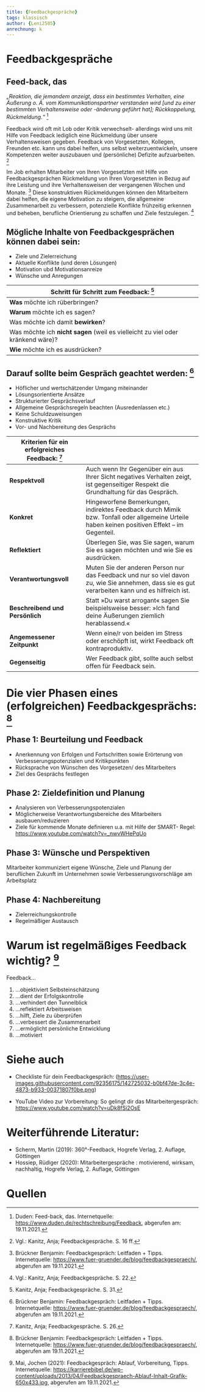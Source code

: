 ```yaml
---
title: {Feedbackgespräche}
tags: klassisch
author: {Leni2505}
anrechnung: k 
---
```



# Feedbackgespräche
## Feed-back, das
*„Reaktion, die jemandem anzeigt, dass ein bestimmtes Verhalten, eine Äußerung o. Ä. vom Kommunikationspartner verstanden wird [und zu einer bestimmten Verhaltensweise oder -änderung geführt hat]; Rückkoppelung, Rückmeldung.“* [^1]




Feedback wird oft mit Lob oder Kritik verwechselt- allerdings wird uns mit Hilfe von Feedback lediglich eine Rückmeldung über unsere Verhaltensweisen gegeben. 
Feedback von Vorgesetzten, Kollegen, Freunden etc. kann uns dabei helfen, uns selbst weiterzuentwickeln, unsere Kompetenzen weiter auszubauen und (persönliche) Defizite aufzuarbeiten. [^2]

Im Job erhalten Mitarbeiter von Ihren Vorgesetzten mit Hilfe von Feedbackgesprächen Rückmeldung von Ihren Vorgesetzten in Bezug auf ihre Leistung und ihre Verhaltensweisen der vergangenen Wochen und Monate. [^3]
Diese konstruktiven Rückmeldungen können den Mitarbeitern dabei helfen, die eigene Motivation zu steigern, die allgemeine Zusammenarbeit zu verbessern, potenzielle Konflikte frühzeitig erkennen und beheben, berufliche Orientierung zu schaffen und Ziele festzulegen. [^4]


## Mögliche Inhalte von Feedbackgesprächen können dabei sein:  

*	Ziele und Zielerreichung
*	Aktuelle Konflikte (und deren Lösungen)
*	Motivation ubd Motivationsanreize
*	Wünsche und Anregungen


| **Schritt für Schritt zum Feedback:** [^5]| 
| ------------- |
| **Was** möchte ich rüberbringen?|
| **Warum** möchte ich es sagen?|
| Was möchte ich damit **bewirken**?|
| Was möchte ich **nicht sagen** (weil es vielleicht zu viel oder kränkend wäre)?|
| **Wie** möchte ich es ausdrücken?|


## Darauf sollte beim Gespräch geachtet werden: [^6]

*	Höflicher und wertschätzender Umgang miteinander
*	Lösungsorientierte Ansätze
*	Strukturierter Gesprächsverlauf
*	Allgemeine Gesprächsregeln beachten (Ausredenlassen etc.)
*	Keine Schuldzuweisungen
*	Konstruktive Kritik 
*	Vor- und Nachbereitung des Gesprächs


| Kriterien für ein erfolgreiches Feedback: [^7]| | 
| -------------------- | ------------- |
| **Respektvoll**| Auch wenn Ihr Gegenüber ein aus Ihrer Sicht negatives Verhalten zeigt, ist gegenseitiger Respekt die Grundhaltung für das Gespräch.|
| **Konkret**| Hingeworfene Bemerkungen, indirektes Feedback durch Mimik bzw. Tonfall oder allgemeine Urteile haben keinen positiven Effekt – im Gegenteil.|
| **Reflektiert**| Überlegen Sie, was Sie sagen, warum Sie es sagen möchten und wie Sie es ausdrücken.|
| **Verantwortungsvoll**| Muten Sie der anderen Person nur das Feedback und nur so viel davon zu, wie Sie annehmen, dass sie es gut verarbeiten kann und es hilfreich ist.|
| **Beschreibend und Persönlich**| Statt »Du warst arrogant« sagen Sie beispielsweise besser: »Ich fand deine Äußerungen ziemlich herablassend.«|
| **Angemessener Zeitpunkt**| Wenn eine/r von beiden im Stress oder erschöpft ist, wirkt Feedback oft kontraproduktiv.|
| **Gegenseitig**| Wer Feedback gibt, sollte auch selbst offen für Feedback sein.|


# Die vier Phasen eines (erfolgreichen) Feedbackgesprächs: [^8] 
## Phase 1: Beurteilung und Feedback

*	Anerkennung von Erfolgen und Fortschritten sowie Erörterung von Verbesserungspotenzialen und Kritikpunkten
*	Rücksprache von Wünschen des Vorgesetzen/ des Mitarbeiters 
*	Ziel des Gesprächs festlegen

## Phase 2: Zieldefinition und Planung

*	Analysieren von Verbesserungspotenzialen 
*	Möglicherweise Verantwortungsbereiche des Mitarbeiters ausbauen/reduzieren 
* Ziele für kommende Monate definieren
u.a. mit Hilfe der SMART- Regel: https://www.youtube.com/watch?v=_nwvWHePqUo

## Phase 3: Wünsche und Perspektiven 

Mitarbeiter kommuniziert eigene Wünsche, Ziele und Planung der beruflichen Zukunft im Unternehmen sowie Verbesserungsvorschläge am Arbeitsplatz

## Phase 4: Nachbereitung

*	Zielerreichungskontrolle 
*	Regelmäßiger Austausch 


# Warum ist regelmäßiges Feedback wichtig? [^9] 

Feedback...
<ol>
<li>...objektiviert Selbsteinschätzung</li>
<li>...dient der Erfolgskontrolle</li>
<li>...verhindert den Tunnelblick</li>
<li>...reflektiert Arbeitsweisen</li>
<li>...hilft, Ziele zu überprüfen</li>
<li>...verbessert die Zusammenarbeit</li>
<li>...ermöglicht persönliche Entwicklung</li>
<li>...motiviert</li>
</ol>


# Siehe auch

* Checkliste für dein Feedbackgespräch: (https://user-images.githubusercontent.com/92356175/142725032-b0bf47de-3c4e-4873-b933-00371807f0be.png)

* YouTube Video zur Vorbereitung:
So gelingt dir das Mitarbeitergespräch: https://www.youtube.com/watch?v=uDk8fSi2OsE

# Weiterführende Literatur: 
* Scherm, Martin (2019): 360°-Feedback, Hogrefe Verlag, 2. Auflage, Göttingen
* Hossiep, Rüdiger (2020): Mitarbeitergespräche : motivierend, wirksam, nachhaltig, Hogrefe Verlag, 2. Auflage, Göttingen


# Quellen

[^1]: Duden: Feed-back, das. Internetquelle: https://www.duden.de/rechtschreibung/Feedback, abgerufen am: 19.11.2021.
[^2]: Vgl.: Kanitz, Anja; Feedbackgespräche. S. 16 ff.
[^3]: Brückner Benjamin: Feedbackgespräch: Leitfaden + Tipps. Internetquelle: https://www.fuer-gruender.de/blog/feedbackgespraech/, abgerufen am 19.11.2021.
[^4]: Vgl.: Kanitz, Anja; Feedbackgespräche. S. 22.
[^5]: Kanitz, Anja; Feedbackgespräche. S. 31.
[^6]: Brückner Benjamin: Feedbackgespräch: Leitfaden + Tipps. Internetquelle: https://www.fuer-gruender.de/blog/feedbackgespraech/, abgerufen am 19.11.2021.
[^7]: Kanitz, Anja; Feedbackgespräche. S. 26.
[^8]: Brückner Benjamin: Feedbackgespräch: Leitfaden + Tipps. Internetquelle: https://www.fuer-gruender.de/blog/feedbackgespraech/, abgerufen am 19.11.2021.
[^9]: Mai, Jochen (2021): Feedbackgespräch: Ablauf, Vorbereitung, Tipps. Internetquelle: https://karrierebibel.de/wp-content/uploads/2013/04/Feedbackgespraech-Ablauf-Inhalt-Grafik-650x433.jpg, abgerufen am 19.11.2021.
